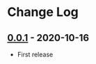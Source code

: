 # Change Log

## [0.0.1](https://github.com/dldevinc/sanic-aioja/tree/v0.0.1) - 2020-10-16
- First release
